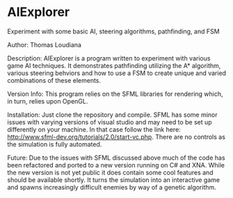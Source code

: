 # AIExplorer
Experiment with some basic AI, steering algorithms, pathfinding, and FSM

Author: Thomas Loudiana

Description: AIExplorer is a program written to experiment with various game AI techniques. It demonstrates pathfinding
utilizing the A* algorithm, various steering behviors and how to use a FSM to create unique and varied combinations of these
elements.  

Version Info:  This program relies on the SFML libraries for rendering which, in turn, relies upon OpenGL.

Installation:  Just clone the repository and compile.  SFML has some minor issues with varying versions of visual studio and
may need to be set up differently on your machine.  In that case follow the link here:
http://www.sfml-dev.org/tutorials/2.0/start-vc.php.  There are no controls as the simulation is fully automated.

Future:  Due to the issues with SFML discussed above much of the code has been refactored and ported to a new version running
on C# and XNA.  While the new version is not yet public it does contain some cool features and should be available
shortly.  It turns the simulation into an interactive game and spawns increasingly difficult enemies by way of a genetic
algorithm.
